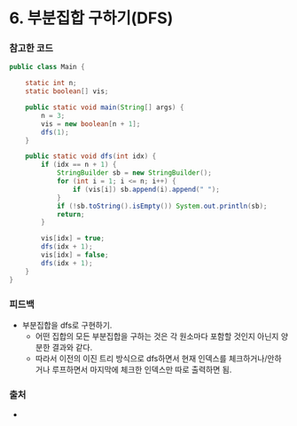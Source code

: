 # 6. 부분집합 구하기(DFS)

>

### 참고한 코드

```java
public class Main {

    static int n;
    static boolean[] vis;

    public static void main(String[] args) {
        n = 3;
        vis = new boolean[n + 1];
        dfs(1);
    }

    public static void dfs(int idx) {
        if (idx == n + 1) {
            StringBuilder sb = new StringBuilder();
            for (int i = 1; i <= n; i++) {
                if (vis[i]) sb.append(i).append(" ");
            }
            if (!sb.toString().isEmpty()) System.out.println(sb);
            return;
        }

        vis[idx] = true;
        dfs(idx + 1);
        vis[idx] = false;
        dfs(idx + 1);
    }
}
```

### 피드백

- 부분집합을 dfs로 구현하기.
    - 어떤 집합의 모든 부분집합을 구하는 것은 각 원소마다 포함할 것인지 아닌지 양분한 결과와 같다.
    - 따라서 이전의 이진 트리 방식으로 dfs하면서 현재 인덱스를 체크하거나/안하거나 루프하면서 마지막에 체크한 인덱스만 따로 출력하면 됨.

### 출처

- 